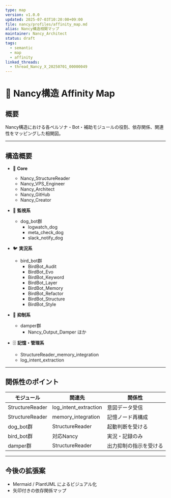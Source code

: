 ```yaml
---
type: map
version: v1.0.0
updated: 2025-07-03T10:20:00+09:00
file: nancy/profiles/affinity_map.md
alias: Nancy構造相関マップ
maintainer: Nancy_Architect
status: draft
tags:
  - semantic
  - map
  - affinity
linked_threads:
  - thread_Nancy_X_20250701_00000049
---
```


# 🧭 Nancy構造 Affinity Map

## 概要
Nancy構造における各ペルソナ・Bot・補助モジュールの役割、依存関係、関連性をマッピングした相関図。

---

## 構造概要

- 📂 **Core**
  - Nancy_StructureReader
  - Nancy_VPS_Engineer
  - Nancy_Architect
  - Nancy_GitHub
  - Nancy_Creator

- 🐾 **監視系**
  - dog_bot群
    - logwatch_dog
    - meta_check_dog
    - slack_notify_dog

- 🐦 **実況系**
  - bird_bot群
    - BirdBot_Audit
    - BirdBot_Evo
    - BirdBot_Keyword
    - BirdBot_Layer
    - BirdBot_Memory
    - BirdBot_Refactor
    - BirdBot_Structure
    - BirdBot_Style

- 🧲 **抑制系**
  - damper群
    - Nancy_Output_Damper ほか

- 🗄️ **記憶・管理系**
  - StructureReader_memory_integration
  - log_intent_extraction

---

## 関係性のポイント

| モジュール | 関連先 | 関係性 |
|------------|--------|---------|
| StructureReader | log_intent_extraction | 意図データ受信 |
| StructureReader | memory_integration | 記憶ノード再構成 |
| dog_bot群 | StructureReader | 起動判断を受ける |
| bird_bot群 | 対応Nancy | 実況・記録のみ |
| damper群 | StructureReader | 出力抑制の指示を受ける |

---

## 今後の拡張案

- Mermaid / PlantUML によるビジュアル化
- 矢印付きの依存関係マップ
